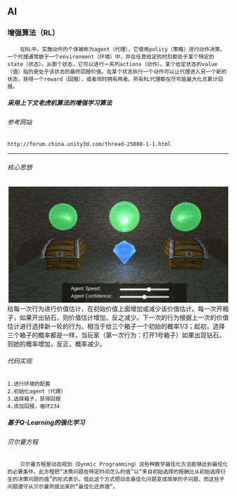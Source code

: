 ## AI
### 增强算法（RL）
        在RL中，实施动作的个体被称为agent（代理），它使用policy（策略）进行动作决策。一个代理通常嵌于一个environment（环境）中，并在任意给定的时刻都处于某个特定的state（状态）。从那个状态，它可以进行一系列actions（动作）。某个给定状态的value（值）指的是处于该状态的最终回报价值。在某个状态执行一个动作可以让代理进入另一个新的状态，获得一个reward（回报），或者同时拥有两者。所有RL代理都在尽可能最大化总累计回报。
##### 采用上下文老虎机算法的增强学习算法
###### 参考网站
	http://forum.china.unity3d.com/thread-25088-1-1.html
---------
###### 核心思想
![](pic/1.png)
	给每一次行为进行价值估计，在初始价值上面增加或减少该价值估计。每一次开箱子，如果开出钻石，则价值估计增加，反之减少。下一次的行为根据上一次的价值估计进行选择新一轮的行为。相当于给三个箱子一个初始的概率1/3；起初，选择三个箱子的概率都是一样，当玩家（第一次行为：打开1号箱子）如果出现钻石，则她的概率增加，反正，概率减少。
###### 代码实现
	1.进行环境的配置
	2.初始化agent（代理）
	3.选择箱子，获得回报
	4.添加回报，循环234
##### 基于Q-Learning的强化学习
###### 贝尔曼方程
		贝尔曼方程是动态规划（Dynmic Programming）这些种数学最佳化方法能够达到最佳化的必要条件。此方程把“决策问题在特定时间怎么的值”以“来自初始选择的报酬比从初始选择衍生的决策问题的值”的形式表示。借此这个方式把动态最佳化问题变成简单的子问题，而这些子问题遵守从贝尔曼所提出来的“最佳化还原理”。